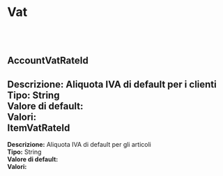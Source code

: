 # Vat

<br><br> 

AccountVatRateId 
----
**Descrizione:** Aliquota IVA di default per i clienti<br>
**Tipo:** String<br>
**Valore di default:** <br>
**Valori:**
<br>
ItemVatRateId 
----
**Descrizione:** Aliquota IVA di default per gli articoli<br>
**Tipo:** String<br>
**Valore di default:** <br>
**Valori:**
<br>

